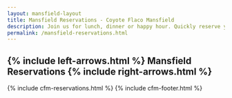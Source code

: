 ```yaml
---
layout: mansfield-layout
title: Mansfield Reservations - Coyote Flaco Mansfield
description: Join us for lunch, dinner or happy hour. Quickly reserve your table for your next visit. Bring your family, friends or work colleagues. We are near the Uconn campus so we are only five minutes away. Next time you are in town visit us. 
permalink: /mansfield-reservations.html
---
```


<div id="tm-header-a" class="tm-block-header-a uk-block uk-block-default tm-block-fullwidth tm-grid-collapse uk-margin-large-bottom">
	<div class="uk-container uk-container-center">
		<section class="tm-header-a uk-grid" data-uk-grid-match="{target:'> div > .uk-panel'}">
			<div class="uk-width-1-1">
				<div class="uk-panel uk-text-center uk-contrast tm-overlay-secondary tm-header-height">
					<div class="tm-background-cover uk-cover-background uk-flex uk-flex-center uk-flex-middle" style="background-position: 50% 0px; background-image: url('images/cactus-R.png'); background-size: auto; background-repeat: no-repeat;" data-uk-parallax="{bg: '-200'}">
						<div class="uk-position-relative uk-container" style="width: 100%;">
							<div data-uk-parallax="{opacity: '1,0', y: '-50'}" style="transform: translate3d(0px, 0px, 0px); opacity: 1;">
								<div class="uk-scrollspy-init-inview uk-scrollspy-inview uk-animation-slide-top">
									<h1 class="uk-margin-top uk-text-center cf-heading">
                      {% include left-arrows.html %}
                      Mansfield Reservations
                      {% include right-arrows.html %}</h1>
								</div>
								<!-- <div class="uk-scrollspy-init-inview uk-scrollspy-inview uk-animation-slide-top">
									<h5 class="uk-sub-title-small">If you can dream it, you can do it</h5>
								</div> -->
							</div>
						</div>
					</div>
				</div>
			</div>
		</section>
	</div>
</div>
{% include cfm-reservations.html %}
{% include cfm-footer.html %}




